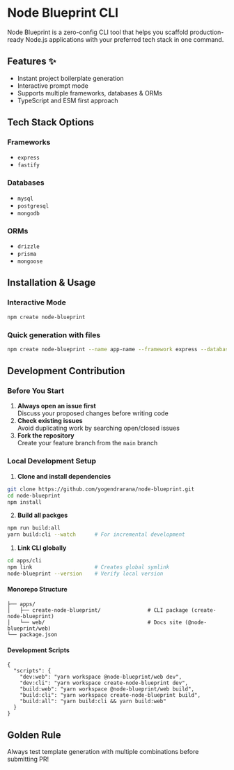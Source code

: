 # Node Blueprint CLI
Node Blueprint is a zero-config CLI tool that helps you scaffold production-ready Node.js applications with your preferred tech stack in one command.

## Features ✨
- Instant project boilerplate generation
- Interactive prompt mode
- Supports multiple frameworks, databases & ORMs
- TypeScript and ESM first approach

## Tech Stack Options

### Frameworks
- `express`
- `fastify`

### Databases
- `mysql`
- `postgresql`
- `mongodb`

### ORMs
- `drizzle`
- `prisma`
- `mongoose`

## Installation & Usage

### Interactive Mode
```bash
npm create node-blueprint
```

### Quick generation with files
```bash
npm create node-blueprint --name app-name --framework express --database postgres --orm drizzle
```

## Development Contribution

### Before You Start
1. **Always open an issue first**  
   Discuss your proposed changes before writing code
2. **Check existing issues**  
   Avoid duplicating work by searching open/closed issues
3. **Fork the repository**  
   Create your feature branch from the `main` branch

### Local Development Setup

1. **Clone and install dependencies**
```bash
git clone https://github.com/yogendrarana/node-blueprint.git
cd node-blueprint
npm install
```

2. **Build all packges**
```bash
npm run build:all
yarn build:cli --watch      # For incremental development
```

1. **Link CLI globally**
```bash
cd apps/cli
npm link                    # Creates global symlink
node-blueprint --version    # Verify local version
```

#### Monorepo Structure
```plaintext
├── apps/
│   ├── create-node-blueprint/               # CLI package (create-node-blueprint)
│   └── web/                                 # Docs site (@node-blueprint/web)
└── package.json
```

#### Development Scripts
```plaintext
{
  "scripts": {
    "dev:web": "yarn workspace @node-blueprint/web dev",
    "dev:cli": "yarn workspace create-node-blueprint dev",
    "build:web": "yarn workspace @node-blueprint/web build",
    "build:cli": "yarn workspace create-node-blueprint build",
    "build:all": "yarn build:cli && yarn build:web"
  }
}
```

## Golden Rule
Always test template generation with multiple combinations before submitting PR!
